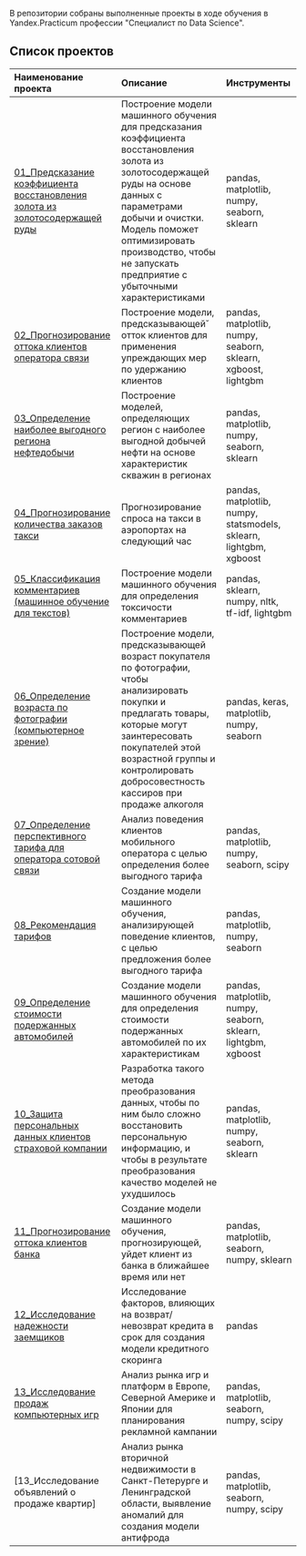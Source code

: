 В репозитории собраны выполненные проекты в ходе обучения в Yandex.Practicum профессии "Специалист по Data Science".

## Список проектов

| Наименование проекта | Описание | Инструменты |
|:---------------------|:---------|:------------|
|[01_Предсказание коэффициента восстановления золота из золотосодержащей руды](https://github.com/MikalaiKhilko/DS_projecs/tree/main/01_Gold_recovery_factor_prediction)|Построение модели машинного обучения для  предсказания коэффициента восстановления золота из золотосодержащей руды на основе данных с параметрами добычи и очистки. Модель поможет оптимизировать производство, чтобы не запускать предприятие с убыточными характеристиками|pandas, matplotlib, numpy, seaborn, sklearn|
|[02_Прогнозирование оттока клиентов оператора связи](https://github.com/MikalaiKhilko/DS_projecs/tree/main/02_Forecasting_outflow_customers_telecom)|Построение модели, предсказывающей̆ отток клиентов для применения упреждающих мер по удержанию клиентов|pandas, matplotlib, numpy, seaborn, sklearn, xgboost, lightgbm|
|[03_Определение наиболее выгодного региона нефтедобычи](https://github.com/MikalaiKhilko/DS_projecs/tree/main/03_Prediction_of_oil_volume_in_wells)|Построение моделей, определяющих регион с наиболее выгодной добычей нефти на основе характеристик скважин в регионах|pandas, matplotlib, numpy, seaborn, sklearn|
|[04_Прогнозирование количества заказов такси](https://github.com/MikalaiKhilko/DS_projecs/blob/main/04_Forecasting_taxi_orders)|Прогнозирование спроса на такси в аэропортах на следующий час|pandas, matplotlib, numpy, statsmodels, sklearn, lightgbm, xgboost|
|[05_Классификация комментариев (машинное обучение для текстов)](https://github.com/MikalaiKhilko/DS_projecs/tree/main/05_Comment_classification)|Построение модели машинного обучения для определения токсичости комментариев|pandas, sklearn, numpy, nltk, tf-idf, lightgbm|
|[06_Определение возраста по фотографии (компьютерное зрение)](https://github.com/MikalaiKhilko/DS_projecs/tree/main/06_Predict_age)|Построение модели, предсказывающей возраст покупателя по фотографии, чтобы анализировать покупки и предлагать товары, которые могут заинтересовать покупателей этой возрастной группы и контролировать добросовестность кассиров при продаже алкоголя|pandas, keras, matplotlib, numpy, seaborn|
|[07_Определение перспективного тарифа для оператора сотовой связи](https://github.com/MikalaiKhilko/DS_projecs/tree/main/07_Determination_best_tariff_for_mobile_operator)|Анализ поведения клиентов мобильного оператора с целью определения более выгодного тарифа|pandas, matplotlib, numpy, seaborn, scipy|
|[08_Рекомендация тарифов](https://github.com/MikalaiKhilko/DS_projecs/tree/main/08_Tariff_recommendation)|Cоздание модели машинного обучения, анализирующей поведение клиентов, с целью предложения более выгодного тарифа|pandas, matplotlib, numpy, seaborn|
|[09_Определение стоимости подержанных автомобилей](https://github.com/MikalaiKhilko/DS_projecs/tree/main/09_Determining_cost_cars)|Создание модели машинного обучения для определения стоимости подержанных автомобилей по их характеристикам|pandas, matplotlib, numpy, seaborn, sklearn, lightgbm, xgboost|
|[10_Защита персональных данных клиентов страховой компании](https://github.com/MikalaiKhilko/DS_projecs/tree/main/10_Protection_personal_data_clients)|Разработка такого метода преобразования данных, чтобы по ним было сложно восстановить персональную информацию, и чтобы в результате преобразования качество моделей не ухудшилось|pandas, matplotlib, numpy, seaborn, sklearn|
|[11_Прогнозирование оттока клиентов банка](https://github.com/MikalaiKhilko/DS_projecs/tree/main/11_Forecasting_outflow_bank_customers.)|Создание модели машинного обучения, прогнозирующей, уйдет клиент из банка в ближайшее время или нет|pandas, matplotlib, seaborn, numpy, sklearn|
|[12_Исследование надежности заемщиков](https://github.com/MikalaiKhilko/DS_projecs/tree/main/12_Borrower_reliability_study)|Исследование факторов, влияющих на возврат/невозврат кредита в срок для создания модели кредитного скоринга|pandas|
|[13_Исследование продаж компьютерных игр](https://github.com/MikalaiKhilko/DS_projecs/tree/main/13_Research_of_computer_games)|Анализ рынка игр и платформ в Европе, Северной Америке и Японии для планирования рекламной кампании|pandas, matplotlib, seaborn, numpy, scipy|
|[13_Исследование объявлений о продаже квартир]|Анализ рынка вторичной недвижимости в Санкт-Петерурге и Ленинградской области, выявление аномалий для создания модели антифрода|pandas, matplotlib, seaborn, numpy, scipy|



